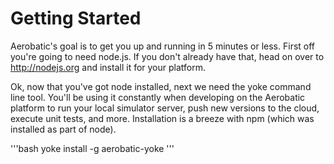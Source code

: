 # Getting Started

Aerobatic's goal is to get you up and running in 5 minutes or less. First off
you're going to need node.js. If you don't already have that, head on over to
http://nodejs.org and install it for your platform.

Ok, now that you've got node installed, next we need the yoke command line tool.
You'll be using it constantly when developing on the Aerobatic platform to run
your local simulator server, push new versions to the cloud, execute unit tests,
and more. Installation is a breeze with npm (which was installed as part of
node).

'''bash
yoke install -g aerobatic-yoke
'''
